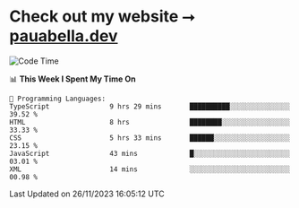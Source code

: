 # Check out my website ⭢ [pauabella.dev](https://pauabella.dev)

<!--START_SECTION:waka-->
![Code Time](http://img.shields.io/badge/Code%20Time-2%2C710%20hrs%2046%20mins-blue)

📊 **This Week I Spent My Time On** 

```text
💬 Programming Languages: 
TypeScript               9 hrs 29 mins       ██████████░░░░░░░░░░░░░░░   39.52 % 
HTML                     8 hrs               ████████░░░░░░░░░░░░░░░░░   33.33 % 
CSS                      5 hrs 33 mins       ██████░░░░░░░░░░░░░░░░░░░   23.15 % 
JavaScript               43 mins             █░░░░░░░░░░░░░░░░░░░░░░░░   03.01 % 
XML                      14 mins             ░░░░░░░░░░░░░░░░░░░░░░░░░   00.98 % 
```


 Last Updated on 26/11/2023 16:05:12 UTC
<!--END_SECTION:waka-->
